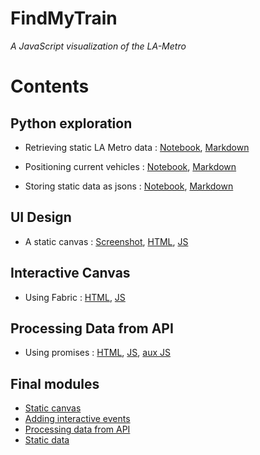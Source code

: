 # FindMyTrain
_A JavaScript visualization of the LA-Metro_



# Contents

## Python exploration

* Retrieving static LA Metro data : [Notebook](Python_exploration/Static_LAmetro_data_retrieval.ipynb), [Markdown](Python_exploration/Static_LAmetro_data_retrieval.md)

* Positioning current vehicles : [Notebook](Python_exploration/Positioning_currently_running_vehicles.ipynb), [Markdown](Python_exploration/Positioning_currently_running_vehicles.md)

* Storing static data as jsons : [Notebook](Python_exploration/Storing_static_data_as_json.ipynb), [Markdown](Python_exploration/Storing_static_data_as_json.md)

## UI Design

* A static canvas : [Screenshot](UI_design/UI_design_screenshot.png), [HTML](UI_design/UI_design.html), [JS](UI_design/UI_design.js)

## Interactive Canvas

* Using Fabric : [HTML](Fabric_events/with_fabric_events.html), [JS](Fabric_events/with_fabric_events.js)


## Processing Data from API

* Using promises : [HTML](API_promises_and_processing/API_processing.html), [JS](API_promises_and_processing/API_processing.js), [aux JS](API_promises_and_processing/constants.js)


## Final modules

* [Static canvas](Final_modules/static_train_tracks.js)
* [Adding interactive events](Final_modules/adding_events.js)
* [Processing data from API](Final_modules/API_processing.js)
* [Static data](Final_modules/constants.js)



